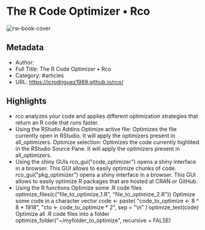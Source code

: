 # The R Code Optimizer • Rco

![rw-book-cover](https://readwise-assets.s3.amazonaws.com/static/images/article4.6bc1851654a0.png)

## Metadata
- Author: 
- Full Title: The R Code Optimizer • Rco
- Category: #articles
- URL: https://jcrodriguez1989.github.io/rco/

## Highlights
- rco analyzes your code and applies different optimization strategies that return an R code that runs faster.
- Using the RStudio Addins
  Optimize active file: Optimizes the file currently open in RStudio. It will apply the optimizers present in all_optimizers.
  Optimize selection: Optimizes the code currently highlited in the RStudio Source Pane. It will apply the optimizers present in all_optimizers.
- Using the shiny GUIs
  rco_gui("code_optimizer") opens a shiny interface in a browser. This GUI allows to easily optimize chunks of code.
  rco_gui("pkg_optimizer") opens a shiny interface in a browser. This GUI allows to easily optimize R packages that are hosted at CRAN or GitHub.
- Using the R functions
  Optimize some .R code files
  optimize_files(c("file_to_optimize_1.R", "file_to_optimize_2.R"))
  Optimize some code in a character vector
  code <- paste(
  "code_to_optimize <- 8 ^ 8 * 1918",
  "cto <- code_to_optimize * 2",
  sep = "\n"
  )
  optimize_text(code)
  Optimize all .R code files into a folder
  optimize_folder("~/myfolder_to_optimize", recursive = FALSE)
